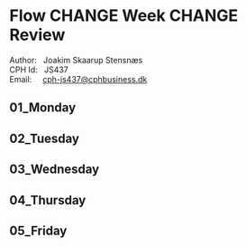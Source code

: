 # Flow CHANGE Week CHANGE Review

Author: &nbsp;&nbsp;Joakim Skaarup Stensnæs\
CPH Id: &nbsp;&nbsp;JS437\
Email: &nbsp;&nbsp;&nbsp;&nbsp;cph-js437@cphbusiness.dk

## 01_Monday

## 02_Tuesday

## 03_Wednesday

## 04_Thursday

## 05_Friday